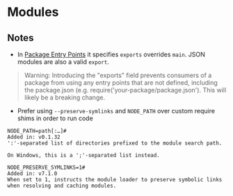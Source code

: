  # Modules

## Notes

- In [Package Entry Points](https://nodejs.org/api/packages.html#subpath-exports) it specifies `exports` overrides `main`. JSON modules are also a valid `export`.

> Warning: Introducing the "exports" field prevents consumers of a package from using any entry points that are not defined, including the package.json (e.g. require('your-package/package.json'). This will likely be a breaking change.

- Prefer using `--preserve-symlinks` and `NODE_PATH` over custom require shims in order to run code

```
NODE_PATH=path[:…]#
Added in: v0.1.32
':'-separated list of directories prefixed to the module search path.

On Windows, this is a ';'-separated list instead.
```

```
NODE_PRESERVE_SYMLINKS=1#
Added in: v7.1.0
When set to 1, instructs the module loader to preserve symbolic links when resolving and caching modules.


```
